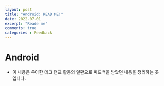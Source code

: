```yaml
---
layout: post
title: "Android: READ ME!"
date: 2022-07-01
excerpt: "Reade me"
comments: true
categories : Feedback
---
```


# Android
- 이 내용은 우아한 테크 캠프 활동의 일환으로 피드백을 받았던 내용을 정리하는 곳입니다.